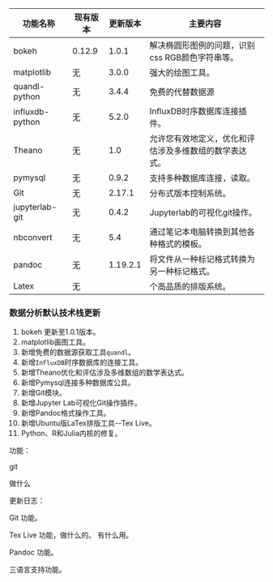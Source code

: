 

| 功能名称        | 现有版本 | 更新版本 | 主要内容                                               |
| --------------- | -------- | -------- | ------------------------------------------------------ |
| bokeh           | 0.12.9   | 1.0.1    | 解决椭圆形图例的问题，识别css RGB颜色字符串等。        |
| matplotlib      | 无       | 3.0.0    | 强大的绘图工具。                                       |
| quandl-python   | 无       | 3.4.4    | 免费的代替数据源                                       |
| influxdb-python | 无       | 5.2.0    | InfluxDB时序数据库连接插件。                           |
| Theano          | 无       | 1.0      | 允许您有效地定义，优化和评估涉及多维数组的数学表达式。 |
| pymysql         | 无       | 0.9.2    | 支持多种数据库连接，读取。                             |
| Git             | 无       | 2.17.1   | 分布式版本控制系统。                                   |
| jupyterlab-git  | 无       | 0.4.2    | Jupyterlab的可视化git操作。                            |
| nbconvert       | 无       | 5.4      | 通过笔记本电脑转换到其他各种格式的模板。               |
| pandoc          | 无       | 1.19.2.1 | 将文件从一种标记格式转换为另一种标记格式。             |
| Latex           | 无       |          | 个高品质的排版系统。                                   |

### 数据分析默认技术栈更新

1. bokeh 更新至1.0.1版本。
2. matplotlib画图工具。
3. 新增免费的数据源获取工具`quandl`。
4. 新增`InfluxDB`时序数据库的连接工具。
5. 新增Theano优化和评估涉及多维数组的数学表达式。
6. 新增Pymysql连接多种数据库公具。
7. 新增Git模块。
8. 新增Jupyter Lab可视化Git操作插件。
9. 新增Pandoc格式操作工具。
10. 新增Ubuntu版LaTex排版工具--Tex Live。
11. Python、R和Julia内核的修复。

功能：

git 

做什么

更新日志：

 Git 功能。

Tex Live 功能，做什么的。 有什么用。 

Pandoc 功能。

三语言支持功能。